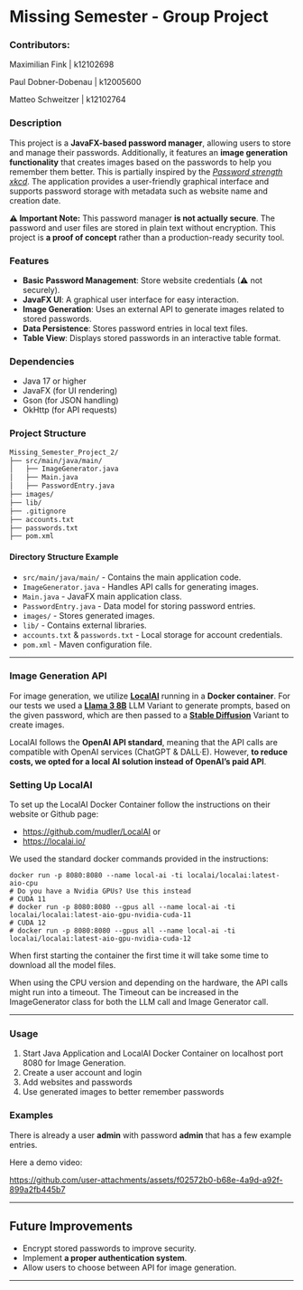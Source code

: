 # Missing Semester - Group Project

### Contributors:
Maximilian Fink | k12102698

Paul Dobner-Dobenau | k12005600

Matteo Schweitzer | k12102764

### Description

This project is a **JavaFX-based password manager**, allowing users to store and manage their passwords. 
Additionally, it features an **image generation functionality** that creates images based on the passwords to help you remember them better.
This is partially inspired by the [*Password strength xkcd*](https://xkcd.com/936/).
The application provides a user-friendly graphical interface and supports password storage with metadata such as website name and creation date.

**⚠ Important Note:** This password manager **is not actually secure**. The password and user files are stored in plain text without encryption. This project is **a proof of concept** rather than a production-ready security tool.

### Features
- **Basic Password Management**: Store website credentials (⚠ not securely).
- **JavaFX UI**: A graphical user interface for easy interaction.
- **Image Generation**: Uses an external API to generate images related to stored passwords.
- **Data Persistence**: Stores password entries in local text files.
- **Table View**: Displays stored passwords in an interactive table format.

### Dependencies
- Java 17 or higher
- JavaFX (for UI rendering)
- Gson (for JSON handling)
- OkHttp (for API requests)

### Project Structure
```bash
Missing_Semester_Project_2/
├── src/main/java/main/
│   ├── ImageGenerator.java
│   ├── Main.java
│   ├── PasswordEntry.java
├── images/
├── lib/
├── .gitignore
├── accounts.txt
├── passwords.txt
├── pom.xml
```
#### Directory Structure Example
- `src/main/java/main/` - Contains the main application code.
- `ImageGenerator.java` - Handles API calls for generating images.
- `Main.java` - JavaFX main application class.
- `PasswordEntry.java` - Data model for storing password entries.
- `images/` - Stores generated images.
- `lib/` - Contains external libraries.
- `accounts.txt` & `passwords.txt` - Local storage for account credentials.
- `pom.xml` - Maven configuration file.


---

### Image Generation API
For image generation, we utilize **[LocalAI](https://localai.io/)** running in a **Docker container**.
For our tests we used a **[Llama 3 8B](https://huggingface.co/NousResearch/Hermes-2-Pro-Llama-3-8B-GGUF)** LLM Variant to generate prompts,
based on the given password, which are then passed to a **[Stable Diffusion](https://huggingface.co/Lykon/DreamShaper)** Variant to create images.

LocalAI follows the **OpenAI API standard**, meaning that the API calls are compatible with OpenAI services (ChatGPT & DALL·E).
However, **to reduce costs, we opted for a local AI solution instead of OpenAI’s paid API**.

### Setting Up LocalAI

To set up the LocalAI Docker Container follow the instructions on their website or Github page:

- https://github.com/mudler/LocalAI or
- https://localai.io/

We used the standard docker commands provided in the instructions: 

```
docker run -p 8080:8080 --name local-ai -ti localai/localai:latest-aio-cpu
# Do you have a Nvidia GPUs? Use this instead
# CUDA 11
# docker run -p 8080:8080 --gpus all --name local-ai -ti localai/localai:latest-aio-gpu-nvidia-cuda-11
# CUDA 12
# docker run -p 8080:8080 --gpus all --name local-ai -ti localai/localai:latest-aio-gpu-nvidia-cuda-12
```

When first starting the container the first time it will take some time to download all the model files.

When using the CPU version and depending on the hardware, the API calls might run into a timeout. 
The Timeout can be increased in the ImageGenerator class for both the LLM call and Image Generator call.

---
### Usage

1.  Start Java Application and LocalAI Docker Container on localhost port 8080 for Image Generation.
2. Create a user account and login
3. Add websites and passwords
4. Use generated images to better remember passwords


### Examples

There is already a user **admin** with password **admin** that has a few example entries.

Here a demo video:

https://github.com/user-attachments/assets/f02572b0-b68e-4a9d-a92f-899a2fb445b7

---

## Future Improvements
- Encrypt stored passwords to improve security.  
- Implement **a proper authentication system**.  
- Allow users to choose between API for image generation.

---
